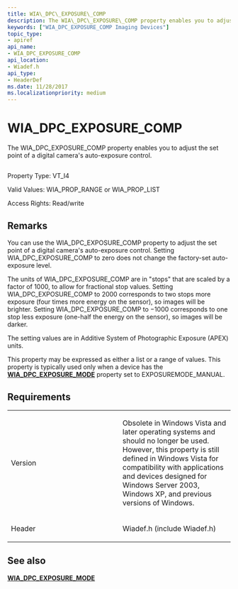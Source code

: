 ```yaml
---
title: WIA\_DPC\_EXPOSURE\_COMP
description: The WIA\_DPC\_EXPOSURE\_COMP property enables you to adjust the set point of a digital camera's auto-exposure control.
keywords: ["WIA_DPC_EXPOSURE_COMP Imaging Devices"]
topic_type:
- apiref
api_name:
- WIA_DPC_EXPOSURE_COMP
api_location:
- Wiadef.h
api_type:
- HeaderDef
ms.date: 11/28/2017
ms.localizationpriority: medium
---
```


# WIA\_DPC\_EXPOSURE\_COMP


The WIA\_DPC\_EXPOSURE\_COMP property enables you to adjust the set point of a digital camera's auto-exposure control.

## <span id="ddk_wia_dpc_exposure_comp_si"></span><span id="DDK_WIA_DPC_EXPOSURE_COMP_SI"></span>


Property Type: VT\_I4

Valid Values: WIA\_PROP\_RANGE or WIA\_PROP\_LIST

Access Rights: Read/write

Remarks
-------

You can use the WIA\_DPC\_EXPOSURE\_COMP property to adjust the set point of a digital camera's auto-exposure control. Setting WIA\_DPC\_EXPOSURE\_COMP to zero does not change the factory-set auto-exposure level.

The units of WIA\_DPC\_EXPOSURE\_COMP are in "stops" that are scaled by a factor of 1000, to allow for fractional stop values. Setting WIA\_DPC\_EXPOSURE\_COMP to 2000 corresponds to two stops more exposure (four times more energy on the sensor), so images will be brighter. Setting WIA\_DPC\_EXPOSURE\_COMP to −1000 corresponds to one stop less exposure (one-half the energy on the sensor), so images will be darker.

The setting values are in Additive System of Photographic Exposure (APEX) units.

This property may be expressed as either a list or a range of values. This property is typically used only when a device has the [**WIA\_DPC\_EXPOSURE\_MODE**](wia-dpc-exposure-mode.md) property set to EXPOSUREMODE\_MANUAL.

Requirements
------------

<table>
<colgroup>
<col width="50%" />
<col width="50%" />
</colgroup>
<tbody>
<tr class="odd">
<td><p>Version</p></td>
<td><p>Obsolete in Windows Vista and later operating systems and should no longer be used. However, this property is still defined in Windows Vista for compatibility with applications and devices designed for Windows Server 2003, Windows XP, and previous versions of Windows.</p></td>
</tr>
<tr class="even">
<td><p>Header</p></td>
<td>Wiadef.h (include Wiadef.h)</td>
</tr>
</tbody>
</table>

## See also


[**WIA\_DPC\_EXPOSURE\_MODE**](wia-dpc-exposure-mode.md)

 

 







